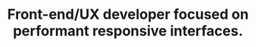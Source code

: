 ---
title: 'Front-end/UX developer focused on performant responsive interfaces.'
description: 'A self-taught developer. Living between fast sprints and edgy features. enjoy.ing life as a JavaScript and WordPress enthusiast. Husband and father.'
# info: 'Part of WordCamp Europe 2018 organising team.'
tags: []
categories: []
slug: ''
draft: false
---